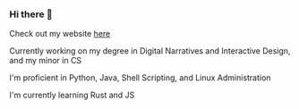 ### Hi there 👋

Check out my website [here](https://boredhero.github.io/)

Currently working on my degree in Digital Narratives and Interactive Design, and my minor in CS

I'm proficient in Python, Java, Shell Scripting, and Linux Administration

I'm currently learning Rust and JS

<!--
**boredhero/boredhero** is a ✨ _special_ ✨ repository because its `README.md` (this file) appears on your GitHub profile.

Here are some ideas to get you started:

- 🔭 I’m currently working on ...
- 🌱 I’m currently learning ...
- 👯 I’m looking to collaborate on ...
- 🤔 I’m looking for help with ...
- 💬 Ask me about ...
- 📫 How to reach me: ...
- 😄 Pronouns: ...
- ⚡ Fun fact: ...
-->
